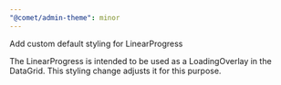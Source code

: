```yaml
---
"@comet/admin-theme": minor
---
```


Add custom default styling for LinearProgress

The LinearProgress is intended to be used as a LoadingOverlay in the DataGrid. This styling change adjusts it for this purpose.

